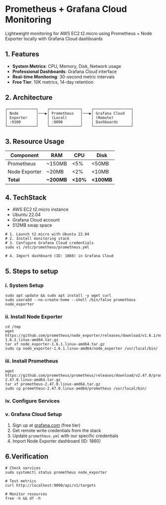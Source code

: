 # Prometheus + Grafana Cloud Monitoring

Lightweight monitoring for AWS EC2 t2.micro using Prometheus + Node Exporter locally with Grafana Cloud dashboards

## 1. Features

- **System Metrics**: CPU, Memory, Disk, Network usage
- **Professional Dashboards**: Grafana Cloud interface
- **Real-time Monitoring**: 30-second metric intervals
- **Free Tier**: 10K metrics, 14-day retention

## 2. Architecture

```
┌─────────────┐    ┌──────────────┐    ┌─────────────────┐
│ Node        │───▶│ Prometheus   │───▶│ Grafana Cloud   │
│ Exporter    │    │ (Local)      │    │ (Remote)        │
│ :9100       │    │ :9090        │    │ Dashboards      │
└─────────────┘    └──────────────┘    └─────────────────┘
```

## 3. Resource Usage

| Component | RAM | CPU | Disk |
|-----------|-----|-----|------|
| Prometheus | ~150MB | <5% | <50MB |
| Node Exporter | ~20MB | <2% | <10MB |
| **Total** | **~200MB** | **<10%** | **<100MB** |

## 4. TechStack

- AWS EC2 t2.micro instance
- Ubuntu 22.04
- Grafana Cloud account 
- 512MB swap  space
```
# 1. Launch t2.micro with Ubuntu 22.04
# 2. Install monitoring stack
# 3. Configure Grafana Cloud credentials
sudo vi /etc/prometheus/prometheus.yml

# 4. Import dashboard (ID: 1860) in Grafana Cloud
```
## 5. Steps to setup

### i. System Setup
```
sudo apt update && sudo apt install -y wget curl
sudo useradd --no-create-home --shell /bin/false prometheus node_exporter
```

### ii. Install Node Exporter
```
cd /tmp
wget https://github.com/prometheus/node_exporter/releases/download/v1.6.1/node_exporter-1.6.1.linux-amd64.tar.gz
tar xf node_exporter-1.6.1.linux-amd64.tar.gz
sudo cp node_exporter-1.6.1.linux-amd64/node_exporter /usr/local/bin/
```

### iii. Install Prometheus
```
wget https://github.com/prometheus/prometheus/releases/download/v2.47.0/prometheus-2.47.0.linux-amd64.tar.gz
tar xf prometheus-2.47.0.linux-amd64.tar.gz
sudo cp prometheus-2.47.0.linux-amd64/prometheus /usr/local/bin/
```

### iv. Configure Services

### v.  Grafana Cloud Setup

1. Sign up at [grafana.com](https://grafana.com) (free tier)
2. Get remote write credentials from the stack
3. Update `prometheus.yml` with our specific credentials
4. Import Node Exporter dashboard (ID: 1860)


## 6.Verification

```
# Check services
sudo systemctl status prometheus node_exporter

# Test metrics
curl http://localhost:9090/api/v1/targets

# Monitor resources
free -h && df -h
```

